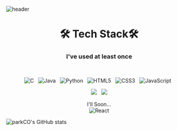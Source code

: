 <!--
**alls7554/alls7554** is a ✨ _special_ ✨ repository because its `README.md` (this file) appears on your GitHub profile.

Here are some ideas to get you started:

- 🔭 I’m currently working on ...
- 🌱 I’m currently learning ...
- 👯 I’m looking to collaborate on ...
- 🤔 I’m looking for help with ...
- 💬 Ask me about ...
- 📫 How to reach me: ...
- 😄 Pronouns: ...
- ⚡ Fun fact: ...
-->

![header](https://capsule-render.vercel.app/api?type=soft&color=timeAuto&text=Park%20CO&height=100&textBg=false&fontAlignY=55&animation=twinkling)

<div align="center">
  <h1>🛠 Tech Stack🛠</h1>

  <h3>I've used at least once</h3>
  <br>

  <img alt="C" src="https://img.shields.io/badge/c-%2300599C.svg?style=for-the-badge&logo=c&logoColor=white"/></a> &nbsp;
  <img alt="Java" src="https://img.shields.io/badge/java-%23ED8B00.svg?style=for-the-badge&logo=java&logoColor=white"/></a> &nbsp;
  <img alt="Python" src="https://img.shields.io/badge/python-%2314354C.svg?style=for-the-badge&logo=python&logoColor=white"/></a> &nbsp;
  <img alt="HTML5" src="https://img.shields.io/badge/html5-%23E34F26.svg?style=for-the-badge&logo=html5&logoColor=white"/></a> &nbsp;
  <img alt="CSS3" src="https://img.shields.io/badge/css3-%231572B6.svg?style=for-the-badge&logo=css3&logoColor=white"/></a> &nbsp;
  <img alt="JavaScript" src="https://img.shields.io/badge/javascript-F7DF1E.svg?style=for-the-badge&logo=JavaScript&logoColor=white"/></a> &nbsp;
  
  <img src="https://img.shields.io/badge/node.js-339933?style=for-the-badge&logo=node.js&logoColor=white"/></a>  &nbsp;
  <img src="https://img.shields.io/badge/SpringBoot-6DB33F?style=for-the-badge&logo=SpringBoot&logoColor=white"/></a>

  I'll Soon...  
  <img alt="React" src="https://img.shields.io/badge/react-%2320232a.svg?style=for-the-badge&logo=react&logoColor=%2361DAFB"/>

</div>


![parkCO's GitHub stats](https://github-readme-stats.vercel.app/api?username=alls7554&show_icons=true&theme=tokyonight)
